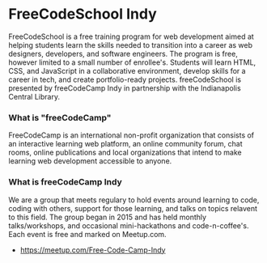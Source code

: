 
# FreeCodeSchool Indy
FreeCodeSchool is a free training program for web development aimed at helping students learn the skills needed to transition into a career as web designers, developers, and software engineers. The program is free, however limited to a small number of enrollee's. Students will learn HTML, CSS, and JavaScript in a collaborative environment, develop skills for a career in tech, and create portfolio-ready projects. freeCodeSchool is presented by freeCodeCamp Indy in partnership with the Indianapolis Central Library.


### What is "**freeCodeCamp**"

FreeCodeCamp is an international non-profit organization that consists of an interactive learning web platform, an online community forum, chat rooms, online publications and local organizations that intend to make learning web development accessible to anyone.


### What is **freeCodeCamp Indy**

We are a group that meets regulary to hold events around learning to code, coding with others, support for those learning, and talks on topics relavent to this field. The group began in 2015 and has held monthly talks/workshops, and occasional mini-hackathons and code-n-coffee's. Each event is free and marked on Meetup.com.

* https://meetup.com/Free-Code-Camp-Indy

